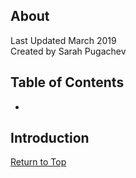 ## About
Last Updated March 2019  
Created by Sarah Pugachev


## Table of Contents
* 

## Introduction


[Return to Top](#about)
